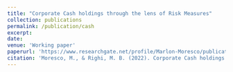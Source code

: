 ```yaml
---
title: "Corporate Cash holdings through the lens of Risk Measures"
collection: publications
permalink: /publication/cash
excerpt: 
date: 
venue: 'Working paper'
paperurl: 'https://www.researchgate.net/profile/Marlon-Moresco/publication/356289811_Corporate_Cash_holdings_through_the_lens_of_Risk_Measures/links/61956da661f0987720ab83c0/Corporate-Cash-holdings-through-the-lens-of-Risk-Measures.pdf'
citation: 'Moresco, M., & Righi, M. B. (2022). Corporate Cash holdings through the lens of Risk Measures.'
---
```

